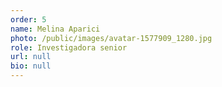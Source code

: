 ```yaml
---
order: 5
name: Melina Aparici
photo: /public/images/avatar-1577909_1280.jpg
role: Investigadora senior
url: null
bio: null
---
```


